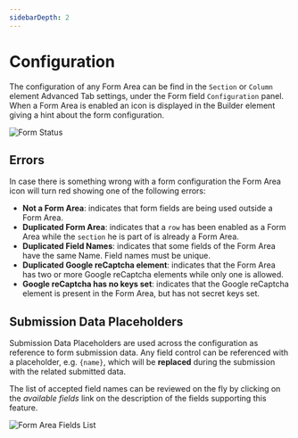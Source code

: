 ```yaml
---
sidebarDepth: 2
---
```


# Configuration

The configuration of any Form Area can be find in the `Section` or `Column` element Advanced Tab settings, under the Form field `Configuration` panel. When a Form Area is enabled an icon is displayed in the Builder element giving a hint about the form configuration.

![Form Status](./assets/status.png)

## Errors

In case there is something wrong with a form configuration the Form Area icon will turn red showing one of the following errors:

- **Not a Form Area**: indicates that form fields are being used outside a Form Area.
- **Duplicated Form Area**: indicates that a `row` has been enabled as a Form Area while the `section` he is part of is already a Form Area.
- **Duplicated Field Names**: indicates that some fields of the Form Area have the same Name. Field names must be unique.
- **Duplicated Google reCaptcha element**: indicates that the Form Area has two or more Google reCaptcha elements while only one is allowed.
- **Google reCaptcha has no keys set**: indicates that the Google reCaptcha element is present in the Form Area, but has not secret keys set.

## Submission Data Placeholders

Submission Data Placeholders are used across the configuration as reference to form submission data. Any field control can be referenced with a placeholder, e.g. `{name}`, which will be **replaced** during the submission with the related submitted data.

The list of accepted field names can be reviewed on the fly by clicking on the _available fields_ link on the description of the fields supporting this feature.

![Form Area Fields List](./assets/area-fields-list.png)
